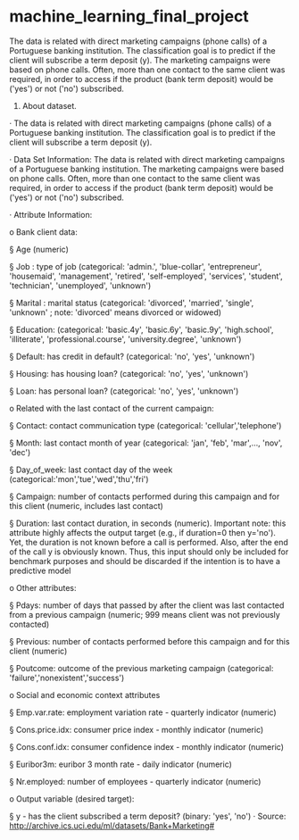 # machine_learning_final_project
The data is related with direct marketing campaigns (phone calls) of a Portuguese banking institution. The classification goal is to predict if the client will subscribe a term deposit (y).  The marketing campaigns were based on phone calls. Often, more than one contact to the same client was required, in order to access if the product (bank term deposit) would be ('yes') or not ('no') subscribed.
1. About dataset.

· The data is related with direct marketing campaigns (phone calls) of a Portuguese banking institution. The classification goal is to predict if the client will subscribe a term deposit (y).

· Data Set Information: The data is related with direct marketing campaigns of a Portuguese banking institution. The marketing campaigns were based on phone calls. Often, more than one contact to the same client was required, in order to access if the product (bank term deposit) would be ('yes') or not ('no') subscribed.

· Attribute Information:

o Bank client data:

§ Age (numeric)

§ Job : type of job (categorical: 'admin.', 'blue-collar', 'entrepreneur', 'housemaid', 'management', 'retired', 'self-employed', 'services', 'student', 'technician', 'unemployed', 'unknown')

§ Marital : marital status (categorical: 'divorced', 'married', 'single', 'unknown' ; note: 'divorced' means divorced or widowed)

§ Education: (categorical: 'basic.4y', 'basic.6y', 'basic.9y', 'high.school', 'illiterate', 'professional.course', 'university.degree', 'unknown')

§ Default: has credit in default? (categorical: 'no', 'yes', 'unknown')

§ Housing: has housing loan? (categorical: 'no', 'yes', 'unknown')

§ Loan: has personal loan? (categorical: 'no', 'yes', 'unknown')

o Related with the last contact of the current campaign:

§ Contact: contact communication type (categorical: 'cellular','telephone')

§ Month: last contact month of year (categorical: 'jan', 'feb', 'mar',…, 'nov', 'dec')

§ Day_of_week: last contact day of the week (categorical:'mon','tue','wed','thu','fri')

§ Campaign: number of contacts performed during this campaign and for this client (numeric, includes last contact)

§ Duration: last contact duration, in seconds (numeric). Important note: this attribute highly affects the output target (e.g., if duration=0 then y='no'). Yet, the duration is not known before a call is performed. Also, after the end of the call y is obviously known. Thus, this input should only be included for benchmark purposes and should be discarded if the intention is to have a predictive model

o Other attributes:

§ Pdays: number of days that passed by after the client was last contacted from a previous campaign (numeric; 999 means client was not previously contacted)

§ Previous: number of contacts performed before this campaign and for this client (numeric)

§ Poutcome: outcome of the previous marketing campaign (categorical: 'failure','nonexistent','success')

o Social and economic context attributes

§ Emp.var.rate: employment variation rate - quarterly indicator (numeric)

§ Cons.price.idx: consumer price index - monthly indicator (numeric)

§ Cons.conf.idx: consumer confidence index - monthly indicator (numeric)

§ Euribor3m: euribor 3 month rate - daily indicator (numeric)

§ Nr.employed: number of employees - quarterly indicator (numeric)

o Output variable (desired target):

§ y - has the client subscribed a term deposit? (binary: 'yes', 'no') · Source: http://archive.ics.uci.edu/ml/datasets/Bank+Marketing#
